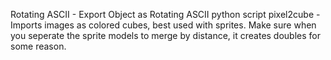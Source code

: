 Rotating ASCII - Export Object as Rotating ASCII python script
pixel2cube - Imports images as colored cubes, best used with sprites. Make sure when you seperate the sprite models to merge by distance, it creates doubles for some reason.
